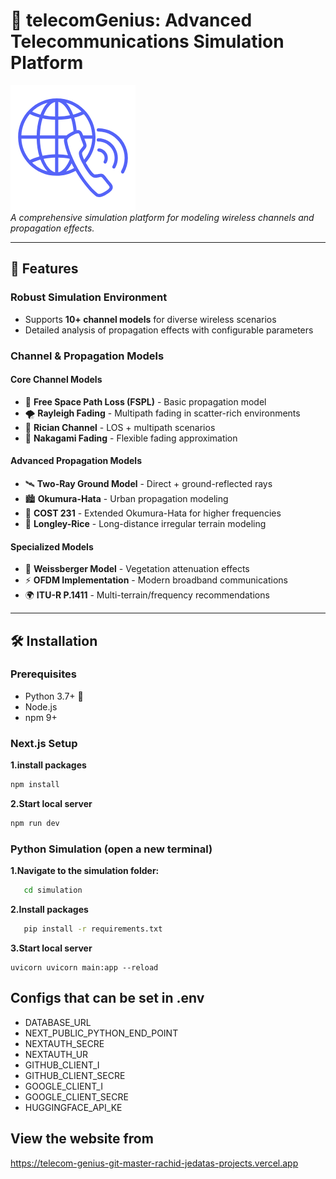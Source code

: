 # 🚀 telecomGenius: Advanced Telecommunications Simulation Platform

![Project Logo](public/logo.png)  
*A comprehensive simulation platform for modeling wireless channels and propagation effects.*

---

## 🌟 Features

### **Robust Simulation Environment**
- Supports **10+ channel models** for diverse wireless scenarios
- Detailed analysis of propagation effects with configurable parameters

### **Channel & Propagation Models**
#### **Core Channel Models**
- 📡 **Free Space Path Loss (FSPL)** - Basic propagation model
- 🌪️ **Rayleigh Fading** - Multipath fading in scatter-rich environments
- 📶 **Rician Channel** - LOS + multipath scenarios
- 🍃 **Nakagami Fading** - Flexible fading approximation

#### **Advanced Propagation Models**
- 🛰️ **Two-Ray Ground Model** - Direct + ground-reflected rays
- 🏙️ **Okumura-Hata** - Urban propagation modeling
- 📡 **COST 231** - Extended Okumura-Hata for higher frequencies
- 🌄 **Longley-Rice** - Long-distance irregular terrain modeling

#### **Specialized Models**
- 🌳 **Weissberger Model** - Vegetation attenuation effects
- ⚡ **OFDM Implementation** - Modern broadband communications
- 🌍 **ITU-R P.1411** - Multi-terrain/frequency recommendations

---

## 🛠️ Installation

### **Prerequisites**
- Python 3.7+ 🐍
- Node.js
- npm 9+

### **Next.js Setup**
**1.install packages**
```bash
npm install
```
**2.Start local server**
```bash
npm run dev
```

### Python Simulation (open a new terminal)
**1.Navigate to the simulation folder:**
```bash
   cd simulation
```
**2.Install packages**
```bash
   pip install -r requirements.txt
```   
**3.Start local server**
```
uvicorn uvicorn main:app --reload
``` 

## Configs that can be set in .env
- DATABASE_URL
- NEXT_PUBLIC_PYTHON_END_POINT
- NEXTAUTH_SECRE
- NEXTAUTH_UR
- GITHUB_CLIENT_I
- GITHUB_CLIENT_SECRE
- GOOGLE_CLIENT_I
- GOOGLE_CLIENT_SECRE
- HUGGINGFACE_API_KE

## View the website from
https://telecom-genius-git-master-rachid-jedatas-projects.vercel.app